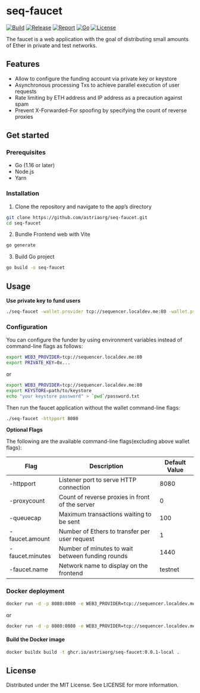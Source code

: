 # seq-faucet

[![Build](https://img.shields.io/github/actions/workflow/status/astriaorg/seq-faucet/build.yml?branch=main)](https://github.com/astriaorg/seq-faucet/actions/workflows/build.yml)
[![Release](https://img.shields.io/github/v/release/astriaorg/seq-faucet)](https://github.com/astriaorg/seq-faucet/releases)
[![Report](https://goreportcard.com/badge/github.com/astriaorg/seq-faucet)](https://goreportcard.com/report/github.com/astriaorg/seq-faucet)
[![Go](https://img.shields.io/github/go-mod/go-version/astriaorg/seq-faucet)](https://go.dev/)
[![License](https://img.shields.io/github/license/astriaorg/seq-faucet)](https://github.com/astriaorg/seq-faucet/blob/main/LICENSE)

The faucet is a web application with the goal of distributing small amounts of Ether in private and test networks.

## Features

* Allow to configure the funding account via private key or keystore
* Asynchronous processing Txs to achieve parallel execution of user requests
* Rate limiting by ETH address and IP address as a precaution against spam
* Prevent X-Forwarded-For spoofing by specifying the count of reverse proxies

## Get started

### Prerequisites

* Go (1.16 or later)
* Node.js
* Yarn

### Installation

1. Clone the repository and navigate to the app’s directory
```bash
git clone https://github.com/astriaorg/seq-faucet.git
cd seq-faucet
```

2. Bundle Frontend web with Vite
```bash
go generate
```

3. Build Go project
```bash
go build -o seq-faucet
```

## Usage

**Use private key to fund users**

```bash
./seq-faucet -wallet.provider tcp://sequencer.localdev.me:80 -wallet.privkey privkey
```

### Configuration

You can configure the funder by using environment variables instead of command-line flags as follows:
```bash
export WEB3_PROVIDER=tcp://sequencer.localdev.me:80
export PRIVATE_KEY=0x...
```

or

```bash
export WEB3_PROVIDER=tcp://sequencer.localdev.me:80
export KEYSTORE=path/to/keystore
echo "your keystore password" > `pwd`/password.txt
```

Then run the faucet application without the wallet command-line flags:
```bash
./seq-faucet -httpport 8080
```

**Optional Flags**

The following are the available command-line flags(excluding above wallet flags):

| Flag            | Description                                      | Default Value  |
|-----------------|--------------------------------------------------|----------------|
| -httpport       | Listener port to serve HTTP connection           | 8080           |
| -proxycount     | Count of reverse proxies in front of the server  | 0              |
| -queuecap       | Maximum transactions waiting to be sent          | 100            |
| -faucet.amount  | Number of Ethers to transfer per user request    | 1              |
| -faucet.minutes | Number of minutes to wait between funding rounds | 1440           |
| -faucet.name    | Network name to display on the frontend          | testnet        |

### Docker deployment

```bash
docker run -d -p 8080:8080 -e WEB3_PROVIDER=tcp://sequencer.localdev.me:80 -e PRIVATE_KEY=0x... astriaorg/seq-faucet:1.1.0
```

or

```bash
docker run -d -p 8080:8080 -e WEB3_PROVIDER=tcp://sequencer.localdev.me:80 -e KEYSTORE=path/to/keystore -v `pwd`/keystore:/app/keystore -v `pwd`/password.txt:/app/password.txt astriaorg/seq-faucet:1.1.0
```

#### Build the Docker image

```bash
docker buildx build -t ghcr.io/astriaorg/seq-faucet:0.0.1-local .
```

## License

Distributed under the MIT License. See LICENSE for more information.
